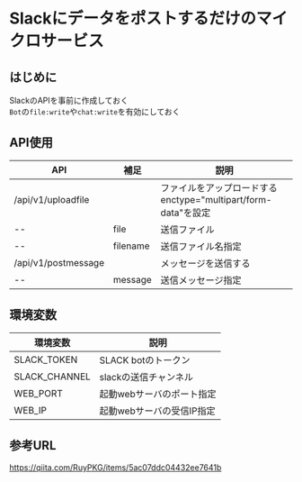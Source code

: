# Slackにデータをポストするだけのマイクロサービス

## はじめに
SlackのAPIを事前に作成しておく \
`Bot`の`file:write`や`chat:write`を有効にしておく

## API使用

|API|補足|説明|
|--|--|--|
|/api/v1/uploadfile||ファイルをアップロードする enctype="multipart/form-data"を設定|
|--|file|送信ファイル|
|--|filename|送信ファイル名指定|
|/api/v1/postmessage||メッセージを送信する|
|--|message|送信メッセージ指定|


## 環境変数

|環境変数|説明|
|--|--|
|SLACK_TOKEN|SLACK botのトークン|
|SLACK_CHANNEL|slackの送信チャンネル|
|WEB_PORT|起動webサーバのポート指定|
|WEB_IP|起動webサーバの受信IP指定|

## 参考URL

https://qiita.com/RuyPKG/items/5ac07ddc04432ee7641b